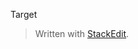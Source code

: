 Target



> Written with [StackEdit](https://stackedit.io/).
<!--stackedit_data:
eyJoaXN0b3J5IjpbMjEyMjExNTIxXX0=
-->